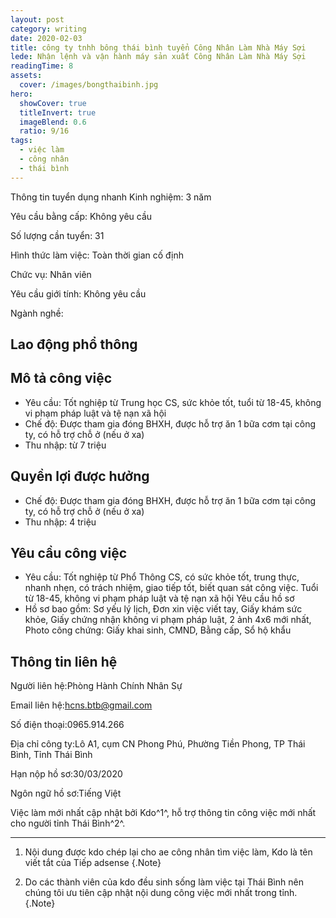 ```yaml
---
layout: post
category: writing
date: 2020-02-03
title: công ty tnhh bông thái bình tuyển Công Nhân Làm Nhà Máy Sợi
lede: Nhận lệnh và vận hành máy sản xuất Công Nhân Làm Nhà Máy Sợi
readingTime: 8
assets:
  cover: /images/bongthaibinh.jpg
hero:
  showCover: true
  titleInvert: true
  imageBlend: 0.6
  ratio: 9/16
tags:
  - việc làm
  - công nhân
  - thái bình
---
```

<Media ratio="708/1500" image="/images/bongthaibinh.jpg" />
Thông tin tuyển dụng nhanh
Kinh nghiệm: 3 năm

Yêu cầu bằng cấp: Không yêu cầu

Số lượng cần tuyển: 31

Hình thức làm việc: Toàn thời gian cố định

Chức vụ: Nhân viên

Yêu cầu giới tính: Không yêu cầu

Ngành nghề:

## Lao động phổ thông
## Mô tả công việc
 - Yêu cầu: Tốt nghiệp từ Trung học CS, sức khỏe tốt, tuổi từ 18-45, không vi phạm pháp luật và tệ nạn xã hội
- Chế độ: Được tham gia đóng BHXH, được hỗ trợ ăn 1 bữa cơm tại công ty, có hỗ trợ chỗ ở (nếu ở xa)
- Thu nhập: từ 7 triệu
 
## Quyền lợi được hưởng
- Chế độ: Được tham gia đóng BHXH, được hỗ trợ ăn 1 bữa cơm tại công ty, có hỗ trợ chỗ ở (nếu ở xa)
- Thu nhập: 4 triệu

## Yêu cầu công việc
- Yêu cầu: Tốt nghiệp từ Phổ Thông CS, có sức khỏe tốt, trung thực, nhanh nhẹn, có trách nhiệm, giao tiếp tốt, biết quan sát công việc. Tuổi từ 18-45, không vi phạm pháp luật và tệ nạn xã hội
Yêu cầu hồ sơ
- Hồ sơ bao gồm: Sơ yếu lý lịch, Đơn xin việc viết tay, Giấy khám sức khỏe, Giấy chứng nhận không vi phạm pháp luật, 2 ảnh 4x6 mới nhất, Photo công chứng: Giấy khai sinh, CMND, Bằng cấp, Sổ hộ khẩu

## Thông tin liên hệ

Người liên hệ:Phòng Hành Chính Nhân Sự

Email liên hệ:hcns.btb@gmail.com

Số điện thoại:0965.914.266

Địa chỉ công ty:Lô A1, cụm CN Phong Phú, Phường Tiền Phong, TP Thái Bình, Tỉnh Thái Bình

Hạn nộp hồ sơ:30/03/2020 

Ngôn ngữ hồ sơ:Tiếng Việt

<!-- @[MarkdownNote](note="These projects are not publicly available. Completed in collaboration with Grant Foster, Jason Armstrong, Jonathan Palasty, Cynthia Sánchez García and Antonio de Perio while working for Ward6.") -->

Việc làm mới nhất cập nhật bởi Kdo^1^, hỗ trợ thông tin công việc mới nhất cho người tỉnh Thái Bình^2^.

---

1. Nội dung được kdo chép lại cho ae công nhân tìm việc làm, Kdo là tên viết tắt của Tiếp adsense {.Note}

2. Do các thành viên của kdo đều sinh sống làm việc tại Thái Bình nên chúng tôi ưu tiên cập nhật nội dung công việc mới nhất trong tỉnh. {.Note}

<script>
import Media from "../../src/components/Media";
import MediaVideo from "../../src/components/MediaVideo";
import PostButton from "../../src/components/PostButton";
export default {
  components: {
    Media,
    MediaVideo,
    PostButton,
  }
}
</script>
